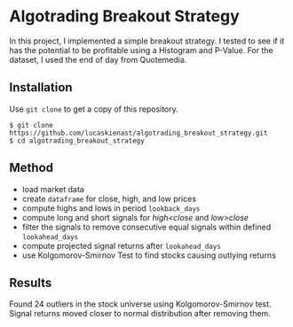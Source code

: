 # Algotrading Breakout Strategy
In this project, I implemented a simple breakout strategy. I tested to see if it has the potential to be profitable using a Histogram and P-Value. For the dataset, I used the end of day from Quotemedia.

## Installation
Use `git clone` to get a copy of this repository.
```
$ git clone https://github.com/lucaskienast/algotrading_breakout_strategy.git
$ cd algotrading_breakout_strategy
```

## Method
- load market data
- create `dataframe` for close, high, and low prices
- compute highs and lows in period `lookback_days`
- compute long and short signals for _high<close_ and _low>close_
- filter the signals to remove consecutive equal signals within defined `lookahead_days`
- compute projected signal returns after `lookahead_days`
- use Kolgomorov-Smirnov Test to find stocks causing outlying returns

## Results
Found 24 outliers in the stock universe using Kolgomorov-Smirnov test. Signal returns moved closer to normal distribution after removing them.
